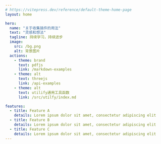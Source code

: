 ```yaml
---
# https://vitepress.dev/reference/default-theme-home-page
layout: home

hero:
  name: "关于收集插件的用法"
  text: "灵感和想法"
  tagline: 持续学习，持续进步
  image:
    src: /bg.png
    alt: 背景图片
  actions:
    - theme: brand
      text: pdfjs
      link: /markdown-examples
    - theme: alt
      text: threejs
      link: /api-examples
    - theme: alt
      text: utilify通用工具函数
      link: /src/utilfy/index.md

features:
  - title: Feature A
    details: Lorem ipsum dolor sit amet, consectetur adipiscing elit
  - title: Feature B
    details: Lorem ipsum dolor sit amet, consectetur adipiscing elit
  - title: Feature C
    details: Lorem ipsum dolor sit amet, consectetur adipiscing elit
---
```


